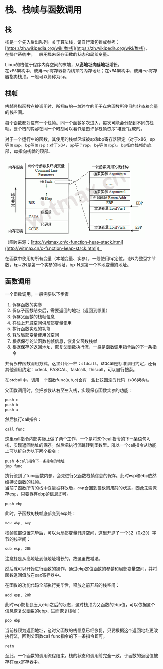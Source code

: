 # 栈、栈帧与函数调用

## 栈

栈是一个先入后出队列。关于算法栈，请自行箱包锁或参考：[https://zh.wikipedia.org/wiki/堆栈](https://zh.wikipedia.org/wiki/堆栈) 。  
在操作系统中，一般用栈来保存函数的状态和局部变量。

Linux的栈位于程序内存空间的末端，从**高地址向低地址**增长。  
在x86架构中，使用esp寄存器指向栈顶的内存地址；在x64架构中，使用rsp寄存器指向栈顶。一般可以简称为sp。

## 栈帧

栈帧是指函数在被调用时，所拥有的一块独立的用于存放函数所使用的状态和变量的栈空间。

每个函数都对应有一个栈帧。同一个函数多次进入，每次可能会分配到不同的栈帧。整个栈的内容在同一个时刻可以看作是由许多栈帧依序“堆叠”组成的。

对于一个运行中的函数，其使用的栈帧区域被sp和bp寄存器限定（对于x86，sp等价esp，bp等价rsp；对于x64，sp等价rsp，bp等价rbp）。bp指向栈帧的底部，sp指向栈帧的顶部。

![](/pic/pwn/stack-20170713.png)  
（图片来源：[http://witmax.cn/c-function-heap-stack.html](http://witmax.cn/c-function-heap-stack.html)）

在函数中使用的所有变量（本地变量、实参），一般使用bp定位。设N为整型字节数，bp+2N是第一个实参的地址，bp-N是第一个本地变量的地址。

## 函数调用

一个函数调用，一般需要以下步骤

1. 保存函数的实参
2. 保存子函数结束后，需要返回的地址（返回到哪里）
3. 保存父函数的栈帧信息
4. 在栈上开辟空间供局部变量使用
5. 执行函数实现的功能
6. 释放局部变量使用的空间
7. 根据保存的父函数栈帧信息，恢复父函数栈帧
8. 根据保存的返回地址，恢复父函数执行流，一般是函数调用指令后的下一条指令

共有多种函数调用方式，这里介绍一种：`stdcall`。stdcall是标准调用约定，还有其他调用约定：cdecl、PASCAL、fastcall、thiscall，可以自行搜索。

在stdcall中，调用一个函数func\(a,b,c\)会有一些比较固定的代码（x86架构）。

父函数调用时，会把参数从右至左入栈，实现保存函数实参的功能：

```assembly
push c  
push b  
push a
```

然后执行call指令：

```assembly
call func
```

这里call指令内部实际上做了两个工作，一个是将这个call指令的下一条语句入栈，实现返回地址的保存。然后把执行流跳转到函数里。所以一个call指令从功能上可以拆分为以下两个指令：

```assembly
push 本call指令下一条指令的地址  
jmp func
```

执行流到了func函数内部，会先进行父函数栈帧信息的保存。此时esp和ebp依然维持父函数的栈帧。  
当前子函数所有的栈中变量被释放后，esp会回到函数调用前的状态，因此无需保存esp，只要保存ebp的信息即可。

```assembly
push ebp
```

此时，子函数的栈帧底部变到esp处：

```assembly
mov ebp, esp
```

栈帧底部设置完毕后，可以为局部变量开辟空间，这里开辟了一个32（0x20）字节的栈空间：

```assembly
sub esp, 20h
```

注意栈是从高地址到低地址增长的，故这里做减法。

然后就可以开始进行函数的操作，通过ebp定位函数的参数和局部变量空间，并将函数返回值放在eax寄存器中。

在函数的功能代码全部执行完毕后，释放之前开辟的栈空间：

```assembly
add esp, 20h
```

此时esp恢复到压入ebp之后的状态，这时栈顶为父函数的ebp值，可以依据这个信息恢复父函数的ebp，进而恢复栈帧：

```assembly
pop ebp
```

当前栈顶为返回地址，这时父函数的栈信息已经恢复，只要根据这个返回地址更改执行流，回到父函数call func指令的下一条指令即可。

```assembly
retn
```

至此，一个函数的调用流程结束，栈的状态和调用前完全一致，子函数的返回值被存在eax寄存器中。

